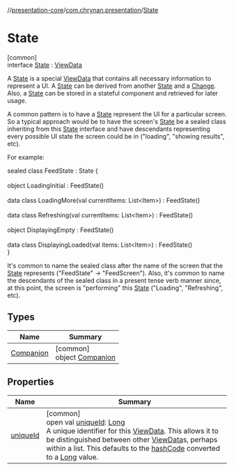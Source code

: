 //[presentation-core](../../../index.md)/[com.chrynan.presentation](../index.md)/[State](index.md)

# State

[common]\
interface [State](index.md) : [ViewData](../-view-data/index.md)

A [State](index.md) is a special [ViewData](../-view-data/index.md) that contains all necessary information to represent a UI. A [State](index.md) can be derived from another [State](index.md) and a [Change](../-change/index.md). Also, a [State](index.md) can be stored in a stateful component and retrieved for later usage.

A common pattern is to have a [State](index.md) represent the UI for a particular screen. So a typical approach would be to have the screen's [State](index.md) be a sealed class inheriting from this [State](index.md) interface and have descendants representing every possible UI state the screen could be in ("loading", "showing results", etc).

For example:

sealed class FeedState : State {\
\
   object LoadingInitial : FeedState()\
\
   data class LoadingMore(val currentItems: List&lt;Item&gt;) : FeedState()\
\
   data class Refreshing(val currentItems: List&lt;Item&gt;) : FeedState()\
\
   object DisplayingEmpty : FeedState()\
\
   data class DisplayingLoaded(val items: List&lt;Item&gt;) : FeedState()\
}

It's common to name the sealed class after the name of the screen that the [State](index.md) represents ("FeedState" -> "FeedScreen"). Also, it's common to name the descendants of the sealed class in a present tense verb manner since, at this point, the screen is "performing" this [State](index.md) ("Loading", "Refreshing", etc).

## Types

| Name | Summary |
|---|---|
| [Companion](-companion/index.md) | [common]<br>object [Companion](-companion/index.md) |

## Properties

| Name | Summary |
|---|---|
| [uniqueId](../-view-data/unique-id.md) | [common]<br>open val [uniqueId](../-view-data/unique-id.md): [Long](https://kotlinlang.org/api/latest/jvm/stdlib/kotlin/-long/index.html)<br>A unique identifier for this [ViewData](../-view-data/index.md). This allows it to be distinguished between other [ViewData](../-view-data/index.md)s, perhaps within a list. This defaults to the [hashCode](../../../../presentation-core/com.chrynan.presentation/-view-data/hash-code.md) converted to a [Long](https://kotlinlang.org/api/latest/jvm/stdlib/kotlin/-long/index.html) value. |
